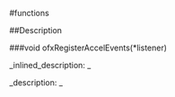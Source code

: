 #functions


<!--
_visible: True_
_advanced: False_
-->

##Description






<!----------------------------------------------------------------------------->

###void ofxRegisterAccelEvents(*listener)

<!--
_syntax: ofxRegisterAccelEvents(*listener)_
_name: ofxRegisterAccelEvents_
_returns: void_
_returns_description: _
_parameters: T *listener_
_version_started: _
_version_deprecated: _
_summary: _
_constant: False_
_static: False_
_visible: True_
_advanced: False_
-->

_inlined_description: _







_description: _







<!----------------------------------------------------------------------------->

